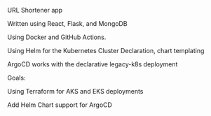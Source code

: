 URL Shortener app

Written using React, Flask, and MongoDB

Using Docker and GitHub Actions.

Using Helm for the Kubernetes Cluster Declaration, chart templating

ArgoCD works with the declarative legacy-k8s deployment

Goals:

Using Terraform for AKS and EKS deployments

Add Helm Chart support for ArgoCD
